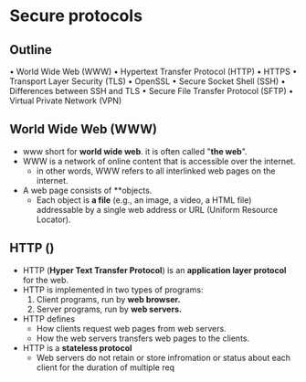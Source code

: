 # Secure protocols 
## Outline
• World Wide Web (WWW)
• Hypertext Transfer Protocol (HTTP)
• HTTPS
• Transport Layer Security (TLS)
• OpenSSL
• Secure Socket Shell (SSH)
• Differences between SSH and TLS
• Secure File Transfer Protocol (SFTP)
• Virtual Private Network (VPN)

## World Wide Web (WWW)
- www short for **world wide web**. it is often called "**the web**".
- WWW is a network of online content that is accessible over the internet.
	- in other words, WWW refers to all interlinked web pages on the internet.
- A web page consists of **objects.
	- Each object is **a file** (e.g., an image, a video, a HTML file) addressable by a single web
address or URL (Uniform Resource Locator).

## HTTP ()
- HTTP (**Hyper Text Transfer Protocol**) is an **application layer protocol** for the web.
- HTTP is implemented in two types of programs:
	1. Client programs, run by **web browser.**
	2. Server programs, run by **web servers.**
- HTTP defines
	- How clients request web pages from web servers.
	- How the web servers transfers web pages to the
clients.
- HTTP is a **stateless protocol**
	- Web servers do not retain or store infromation or status about each client for the duration of multiple req